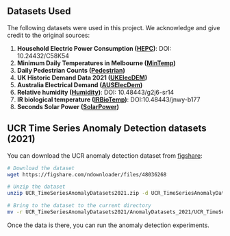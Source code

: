 ## Datasets Used
The following datasets were used in this project. We acknowledge and give credit to the original sources:

1. **Household Electric Power Consumption ([HEPC](https://archive.ics.uci.edu/dataset/235/individual+household+electric+power+consumption))**: DOI: 10.24432/C58K54
2. **Minimum Daily Temperatures in Melbourne ([MinTemp](https://www.kaggle.com/datasets/paulbrabban/daily-minimum-temperatures-in-melbourne))**
3. **Daily Pedestrian Counts ([Pedestrian](https://forecastingdata.org/))** 
4. **UK Historic Demand Data 2021 ([UKElecDEM](https://www.neso.energy/data-portal/historic-demand-data/historic_demand_data_2021))**
5. **Australia Electrical Demand ([AUSElecDem](https://forecastingdata.org/))** 
6. **Relative humidity ([Humidity](https://data.neonscience.org/data-products/DP1.00098.001/RELEASE-2023))**: DOI: 10.48443/g2j6-sr14 
7. **IR biological temperature ([IRBioTemp](https://data.neonscience.org/data-products/DP1.00005.001/RELEASE-2021))**: DOI:10.48443/jnwy-b177
8. **Seconds Solar Power ([SolarPower](https://forecastingdata.org/))**

## UCR Time Series Anomaly Detection datasets (2021)

You can download the UCR anomaly detection dataset from [figshare](https://figshare.com/articles/dataset/UCR_Time_Series_Anomaly_Detection_datasets_2021_/26410744?file=48036268):
```bash
# Download the dataset
wget https://figshare.com/ndownloader/files/48036268

# Unzip the dataset
unzip UCR_TimeSeriesAnomalyDatasets2021.zip -d UCR_TimeSeriesAnomalyDatasets2021

# Bring to the dataset to the current directory
mv -r UCR_TimeSeriesAnomalyDatasets2021/AnomalyDatasets_2021/UCR_TimeSeriesAnomalyDatasets2021/FilesAreInHere/UCR_Anomaly_FullData UCR_data
```

Once the data is there, you can run the anomaly detection experiments.


